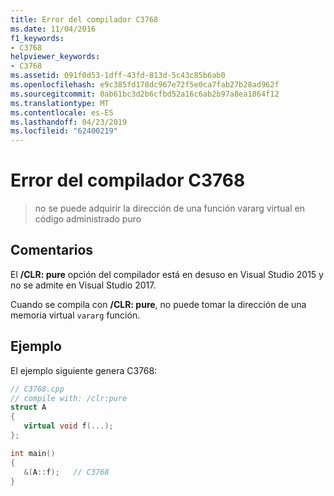 ```yaml
---
title: Error del compilador C3768
ms.date: 11/04/2016
f1_keywords:
- C3768
helpviewer_keywords:
- C3768
ms.assetid: 091f0d53-1dff-43fd-813d-5c43c85b6ab0
ms.openlocfilehash: e9c385fd178dc967e72f5e0ca7fab27b28ad962f
ms.sourcegitcommit: 0ab61bc3d2b6cfbd52a16c6ab2b97a8ea1864f12
ms.translationtype: MT
ms.contentlocale: es-ES
ms.lasthandoff: 04/23/2019
ms.locfileid: "62400219"
---
```

# <a name="compiler-error-c3768"></a>Error del compilador C3768

> no se puede adquirir la dirección de una función vararg virtual en código administrado puro

## <a name="remarks"></a>Comentarios

El **/CLR: pure** opción del compilador está en desuso en Visual Studio 2015 y no se admite en Visual Studio 2017.

Cuando se compila con **/CLR: pure**, no puede tomar la dirección de una memoria virtual `vararg` función.

## <a name="example"></a>Ejemplo

El ejemplo siguiente genera C3768:

```cpp
// C3768.cpp
// compile with: /clr:pure
struct A
{
   virtual void f(...);
};

int main()
{
   &(A::f);   // C3768
}
```